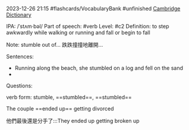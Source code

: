 2023-12-26 21:15
#flashcards/VocabularyBank
#unfinished
[Cambridge Dictionary](https://dictionary.cambridge.org/zht/%E8%A9%9E%E5%85%B8/%E8%8B%B1%E8%AA%9E/stumble)


IPA: /ˈstʌm·bəl/
Part of speech: #verb
Level: #c2 
Definition:
to step awkwardly while walking or running and fall or begin to fall

Note:
stumble out of... 跌跌撞撞地離開...

Sentences:
- Running along the beach, she stumbled on a log and fell on the sand
- 

Questions:

verb form: stumble, ==stumbled==, ==stumbled==

The couple ==ended up== getting divorced

他們最後還是分手了:::They ended up getting broken up

